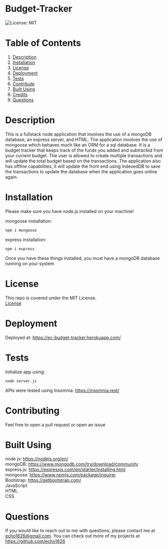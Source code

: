 # Budget-Tracker

![License: MIT](https://img.shields.io/badge/license-MIT-green)
# Table of Contents

1. [Description](#description)<br>
2. [Installation](#installation)<br>
3. [License](#license)<br>
4. [Deployment](#deployment)<br>
5. [Tests](#tests)<br>
6. [Contribute](#contributing)<br>
7. [Built Using](#built-using)<br>
8. [Credits](#credits)<br>
9. [Questions](#questions) 


# Description

This is a fullstack node application that involves the use of a mongoDB database, an express server, and HTML. The application involves the use of mongoose which behaves much like an ORM for a sql database. It is a budget tracker that keeps track of the funds you added and subtracted from your current budget. The user is allowed to create multiple transactions and will update the total budget based on the transactions. The application also has offline capabilities, it will update the front end using indexedDB to save the transactions to update the database when the application goes online again. 

# Installation

Please make sure you have node.js installed on your machine! <br>

mongoose installation: <br>
```shell
npm i mongoose
```
express installation: <br>
```shell
npm i express
```

Once you have these things installed, you must have a mongoDB database running on your system

# License

This repo is covered under the MIT License.
<br>[License](https://choosealicense.com/licenses/mit/)

# Deployment

Deployed at: <https://ec-budget-tracker.herokuapp.com/> 

# Tests

Initialize app using:
```shell
node server.js
```
APIs were tested using Insomnia:
<https://insomnia.rest/>

# Contributing

Feel free to open a pull request or open an issue

# Built Using

node js: <https://nodejs.org/en/> <br>
mongoDB: <https://www.mongodb.com/try/download/community> <br>
express.js: <https://expressjs.com/en/starter/installing.html> <br>
mongoose: <https://www.npmjs.com/package/inquirer> <br>
Bootstrap: <https://getbootstrap.com/> <br>
JavaScript <br>
HTML <br>
CSS <br>

# Questions

If you would like to reach out to me
with questions, please contact me at <echo1826@gmail.com>. You can check out more of my projects at <https://github.com/echo1826>